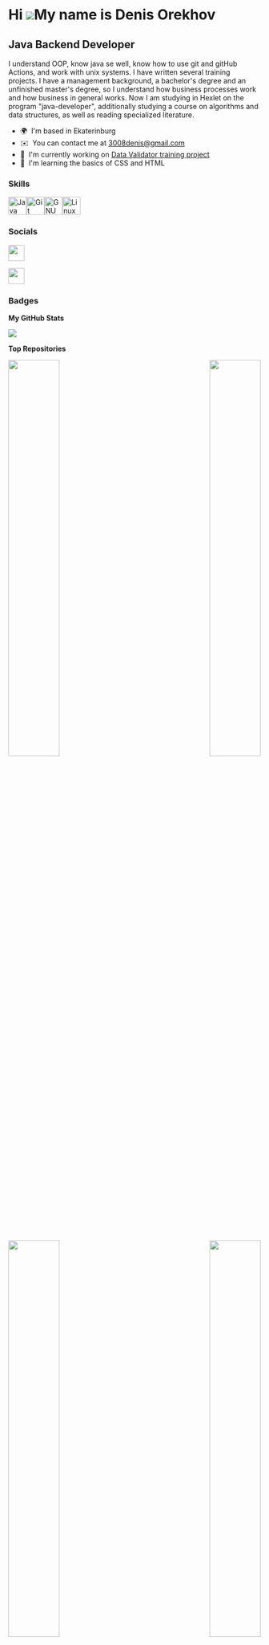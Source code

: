 Hi ![](https://user-images.githubusercontent.com/18350557/176309783-0785949b-9127-417c-8b55-ab5a4333674e.gif)My name is Denis Orekhov
=====================================================================================================================================

Java Backend Developer
----------------------

I understand OOP, know java se well, know how to use git and gitHub Actions, and work with unix systems. I have written several training projects. I have a management background, a bachelor's degree and an unfinished master's degree, so I understand how business processes work and how business in general works. Now I am studying in Hexlet on the program "java-developer", additionally studying a course on algorithms and data structures, as well as reading specialized literature.

* 🌍  I'm based in Ekaterinburg
* ✉️  You can contact me at [3008denis@gmail.com](mailto:3008denis@gmail.com)
* 🚀  I'm currently working on [Data Validator training project](http://github.com/Grad566/Data-Validator)
* 🧠  I'm learning the basics of CSS and HTML

### Skills


<p align="left">
<a href="https://www.oracle.com/java/" target="_blank" rel="noreferrer"><img src="https://raw.githubusercontent.com/danielcranney/readme-generator/main/public/icons/skills/java-colored.svg" width="36" height="36" alt="Java" /></a><a href="https://git-scm.com/" target="_blank" rel="noreferrer"><img src="https://raw.githubusercontent.com/danielcranney/readme-generator/main/public/icons/skills/git-colored.svg" width="36" height="36" alt="Git" /></a><a href="https://www.gnu.org/software/bash/" target="_blank" rel="noreferrer"><img src="https://raw.githubusercontent.com/danielcranney/readme-generator/main/public/icons/skills/gnubash.svg" width="36" height="36" alt="GNU Bash" /></a><a href="https://www.linux.org" target="_blank" rel="noreferrer"><img src="https://raw.githubusercontent.com/danielcranney/readme-generator/main/public/icons/skills/linux-colored.svg" width="36" height="36" alt="Linux" /></a>
</p>


### Socials

<p align="left"> <a href="https://www.github.com/Grad566" target="_blank" rel="noreferrer"> <picture> <source media="(prefers-color-scheme: dark)" srcset="https://raw.githubusercontent.com/danielcranney/readme-generator/main/public/icons/socials/github-dark.svg" /> <source media="(prefers-color-scheme: light)" srcset="https://raw.githubusercontent.com/danielcranney/readme-generator/main/public/icons/socials/github.svg" /> <img src="https://raw.githubusercontent.com/danielcranney/readme-generator/main/public/icons/socials/github.svg" width="32" height="32" /> </picture> </a></p>

<p align="left"> <a href="https://t.me/Denis_Snaider" target="_blank" rel="noreferrer"> <picture> <source media="(prefers-color-scheme: dark)" srcset="https://example.com/dark_telegram_icon.svg" /> <source media="(prefers-color-scheme: light)" srcset="https://example.com/light_telegram_icon.svg" /> <img src="https://upload.wikimedia.org/wikipedia/commons/thumb/8/83/Telegram_2019_Logo.svg/1200px-Telegram_2019_Logo.svg.png" width="32" height="32" /> </picture> </a></p>

### Badges

<b>My GitHub Stats</b>

<a href="http://www.github.com/Grad566"><img src="https://github-readme-streak-stats.herokuapp.com/?user=Grad566&stroke=ffffff&background=1c1917&ring=0891b2&fire=0891b2&currStreakNum=ffffff&currStreakLabel=0891b2&sideNums=ffffff&sideLabels=ffffff&dates=ffffff&hide_border=true" /></a>

<b>Top Repositories</b>

<div width="100%" align="center"><a href="https://github.com/Grad566/Data-Validator" align="left"><img align="left" width="45%" src="https://github-readme-stats.vercel.app/api/pin/?username=Grad566&repo=Data-Validator&title_color=0891b2&text_color=ffffff&icon_color=0891b2&bg_color=1c1917&hide_border=true&locale=en" /></a><a href="https://github.com/Grad566/Difference-Calculator" align="right"><img align="right" width="45%" src="https://github-readme-stats.vercel.app/api/pin/?username=Grad566&repo=Difference-Calculator&title_color=0891b2&text_color=ffffff&icon_color=0891b2&bg_color=1c1917&hide_border=true&locale=en" /></a></div><br /><br /><br /><br /><br /><br /><br />

<br /><br /><br /><br /><br />

<div width="100%" align="center"><a href="https://github.com/Grad566/Mind-games" align="left"><img align="left" width="45%" src="https://github-readme-stats.vercel.app/api/pin/?username=Grad566&repo=Mind-games&title_color=0891b2&text_color=ffffff&icon_color=0891b2&bg_color=1c1917&hide_border=true&locale=en" /></a><a href="https://github.com/Grad566/Search-Engine" align="right"><img align="right" width="45%" src="https://github-readme-stats.vercel.app/api/pin/?username=Grad566&repo=Search-Engine&title_color=0891b2&text_color=ffffff&icon_color=0891b2&bg_color=1c1917&hide_border=true&locale=en" /></a></div>
